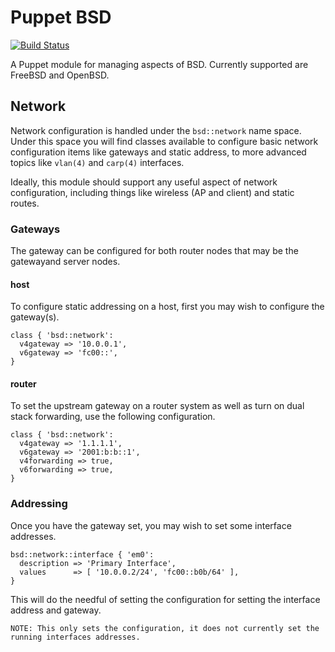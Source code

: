 # Puppet BSD

[![Build Status](https://travis-ci.org/puppetlabs-operations/puppet-bsd.png?branch=master)](https://travis-ci.org/puppetlabs-operations/puppet-bsd)

A Puppet module for managing aspects of BSD.  Currently supported are FreeBSD and OpenBSD.

## Network

Network configuration is handled under the `bsd::network` name space.  Under
this space you will find classes available to configure basic network
configuration items like gateways and static address, to more advanced topics
like `vlan(4)` and `carp(4)` interfaces.

Ideally, this module should support any useful aspect of network configuration,
including things like wireless (AP and client) and static routes.

### Gateways

The gateway can be configured for both router nodes that may be the gatewayand server nodes.

#### host

To configure static addressing on a host, first you may wish to configure the
gateway(s).

```Puppet
class { 'bsd::network':
  v4gateway => '10.0.0.1',
  v6gateway => 'fc00::',
}
```

#### router

To set the upstream gateway on a router system as well as turn on dual stack
forwarding, use the following configuration.

```Puppet
class { 'bsd::network':
  v4gateway => '1.1.1.1',
  v6gateway => '2001:b:b::1',
  v4forwarding => true,
  v6forwarding => true,
}
```

### Addressing

Once you have the gateway set, you may wish to set some interface addresses.

```Puppet
bsd::network::interface { 'em0':
  description => 'Primary Interface',
  values      => [ '10.0.0.2/24', 'fc00::b0b/64' ],
}
```

This will do the needful of setting the configuration for setting the interface
address and gateway.

```
NOTE: This only sets the configuration, it does not currently set the running interfaces addresses.
```




